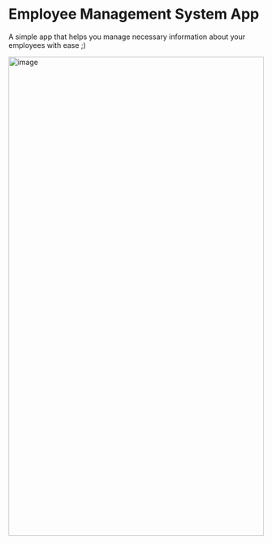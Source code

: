 # Employee Management System App

A simple app that helps you manage necessary information about your employees with ease ;)

<img width="503" height="944" alt="image" src="https://github.com/user-attachments/assets/66780360-b00b-4bd0-b936-fa9d49f4a574" />
